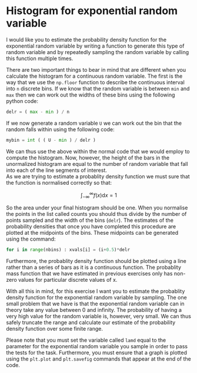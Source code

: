 # Histogram for exponential random variable

I would like you to estimate the probability density function for the exponential random variable by writing a function to generate this type of random variable and by repeatedly sampling the random variable by calling this function multiple times.  

There are two important things to bear in mind that are different when you calculate the histogram for a continuous random variable.  The first is the way that we use the `np.floor` function to describe the continuous interval into `n` discrete bins.
If we know that the random variable is between `min` and `max` then we can work out the widths of these bins using the following python code:

```python
delr = ( max - min ) / n
```

If we now generate a random variable `U` we can work out the bin that the random falls within using the following code:

```python
mybin = int ( ( U - min ) / delr )
```

We can thus use the above within the normal code that we would employ to compute the histogram. Now, however, the height of the bars in the unormalized histogram are equal to the number of random variable that fall into each of the line segments of interest.  
As we are trying to estimate a probablity density function we must sure that the function is normalised correctly so that:

$$
\int_{-\infty}^{\infty}f(x)\textrm{d}x=1
$$

So the area under your final histogram should be one.  When you normalise the points in the list called counts you should thus divide by the number of points sampled and the width of the bins (`delr`).
The estimates of the probability densities that once you have completed this procedure are plotted at the midpoints of the bins.  These midpoints can be generated using the command:

```python
for i in range(nbins) : xvals[i] = (i+0.5)*delr
```

Furthermore, the probablity density function should be plotted using a line rather than a series of bars as it is a continuous function.  The probablity mass function that we have estimated in previous exercises only has non-zero values for particular discrete values of x.

With all this in mind, for this exercise I want you to estimate the probablity density function for the exponential random variable by sampling.   The one small problem that we have is that the exponential random variable can in theory take any value between 0 and infinity.  The probability of having a very high value for the random variable is, however, very small.  We can thus safely truncate the range and calculate our estimate of the probability density function over some finite range.

Please note that you must set the variable called `lamd` equal to the parameter for the exponential random variable you sample in order to pass the tests for the task.  Furthermore, you must ensure that a graph is plotted using the `plt.plot` and `plt.savefig` commands that appear at the end of the code.

